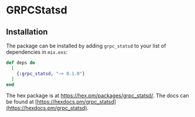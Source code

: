 # GRPCStatsd

## Installation

The package can be installed by adding `grpc_statsd` to your list of dependencies in `mix.exs`:

```elixir
def deps do
  [
    {:grpc_statsd, "~> 0.1.0"}
  ]
end
```

The hex package is at https://hex.pm/packages/grpc_statsd/.
The docs can be found at [https://hexdocs.pm/grpc_statsd](https://hexdocs.pm/grpc_statsd).
